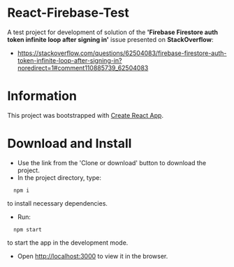 # React-Firebase-Test

A test project for development of solution of the **'Firebase Firestore auth token infinite loop after signing in'** issue presented on **StackOverflow**:
* https://stackoverflow.com/questions/62504083/firebase-firestore-auth-token-infinite-loop-after-signing-in?noredirect=1#comment110885739_62504083

# Information

This project was bootstrapped with [Create React App](https://github.com/facebook/create-react-app).

# Download and Install

* Use the link from the 'Clone or download' button to download the project.
* In the project directory, type:
```
  npm i
```
to install necessary dependencies.
* Run:
```
  npm start
```
to start the app in the development mode.

* Open [http://localhost:3000](http://localhost:3000) to view it in the browser.